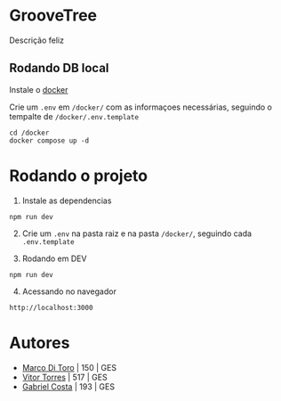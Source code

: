 # GrooveTree

Descrição feliz

## Rodando DB local
Instale o [docker](https://www.docker.com/)

Crie um ``.env`` em ``/docker/`` com as informaçoes necessárias, seguindo o tempalte de ```/docker/.env.template``` 

```
cd /docker
docker compose up -d
```

# Rodando o projeto

1. Instale as dependencias
```
npm run dev
```

2. Crie um ``.env`` na pasta raiz e na pasta ``/docker/``, seguindo cada ``.env.template``

3. Rodando em DEV

```
npm run dev
```

4. Acessando no navegador

```
http://localhost:3000
```

# Autores
- [Marco Di Toro](https://github.com/Frombull) | 150 | GES
- [Vitor Torres](https://github.com/Torress01)  | 517 | GES
- [Gabriel Costa](https://github.com/JoaoGabrielCostaa) | 193 | GES